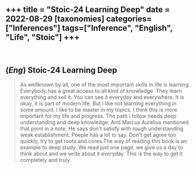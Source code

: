 +++
title = "Stoic-24 Learning Deep"
date = 2022-08-29
[taxonomies]
categories=["Inferences"]
tags=["Inference", "English", "Life", "Stoic"]
+++
---
<br>

## (*Eng*) Stoic-24 Learning Deep
> As wellknown by all, one of the most important skills in life is learning. Everybody has a great access to all kind of knowledge. They learn everything and sell it. You can see it everyday and everywhere. It is okay, it is part of modern life. But i like not learning everything in some amount. I like to be master in my topics. I think this is more important for my life and progress. The path i follow needs deep understanding and deep knowledge. And Marcus Aurelius mentioned that point in a note. He says don't satisfy with rough understanding weak establishment. Poeple has a lot to say. Don't get agree too quickly, try to get roots and cores.The way of reading this book is an example to deep study. We read just one page, we give us a day to think about and we write about it everyday. This is the way to get it completely and truly.